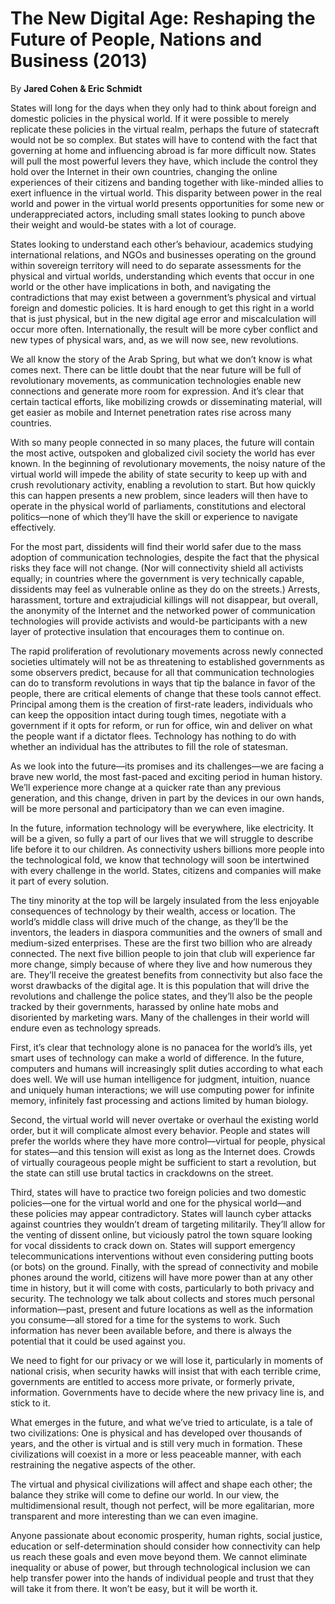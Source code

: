 The New Digital Age: Reshaping the Future of People, Nations and Business (2013)
================================================================================

By **Jared Cohen & Eric Schmidt**

States will long for the days when they only had to think about foreign and
domestic policies in the physical world. If it were possible to merely replicate
these policies in the virtual realm, perhaps the future of statecraft would not
be so complex. But states will have to contend with the fact that governing at
home and influencing abroad is far more difficult now. States will pull the most
powerful levers they have, which include the control they hold over the Internet
in their own countries, changing the online experiences of their citizens and
banding together with like-minded allies to exert influence in the virtual
world. This disparity between power in the real world and power in the virtual
world presents opportunities for some new or underappreciated actors, including
small states looking to punch above their weight and would-be states with a lot
of courage.


States looking to understand each other’s behaviour, academics studying
international relations, and NGOs and businesses operating on the ground within
sovereign territory will need to do separate assessments for the physical and
virtual worlds, understanding which events that occur in one world or the other
have implications in both, and navigating the contradictions that may exist
between a government’s physical and virtual foreign and domestic policies. It is
hard enough to get this right in a world that is just physical, but in the new
digital age error and miscalculation will occur more often. Internationally, the
result will be more cyber conflict and new types of physical wars, and, as we
will now see, new revolutions.


We all know the story of the Arab Spring, but what we don’t know is what comes
next. There can be little doubt that the near future will be full of
revolutionary movements, as communication technologies enable new connections
and generate more room for expression. And it’s clear that certain tactical
efforts, like mobilizing crowds or disseminating material, will get easier as
mobile and Internet penetration rates rise across many countries.


With so many people connected in so many places, the future will contain the
most active, outspoken and globalized civil society the world has ever known. In
the beginning of revolutionary movements, the noisy nature of the virtual world
will impede the ability of state security to keep up with and crush
revolutionary activity, enabling a revolution to start. But how quickly this can
happen presents a new problem, since leaders will then have to operate in the
physical world of parliaments, constitutions and electoral politics—none of
which they’ll have the skill or experience to navigate effectively.


For the most part, dissidents will find their world safer due to the mass
adoption of communication technologies, despite the fact that the physical risks
they face will not change. (Nor will connectivity shield all activists equally;
in countries where the government is very technically capable, dissidents may
feel as vulnerable online as they do on the streets.) Arrests, harassment,
torture and extrajudicial killings will not disappear, but overall, the
anonymity of the Internet and the networked power of communication technologies
will provide activists and would-be participants with a new layer of protective
insulation that encourages them to continue on.


The rapid proliferation of revolutionary movements across newly connected
societies ultimately will not be as threatening to established governments as
some observers predict, because for all that communication technologies can do
to transform revolutions in ways that tip the balance in favor of the people,
there are critical elements of change that these tools cannot effect. Principal
among them is the creation of first-rate leaders, individuals who can keep the
opposition intact during tough times, negotiate with a government if it opts for
reform, or run for office, win and deliver on what the people want if a dictator
flees. Technology has nothing to do with whether an individual has the
attributes to fill the role of statesman.


As we look into the future—its promises and its challenges—we are facing a brave
new world, the most fast-paced and exciting period in human history. We’ll
experience more change at a quicker rate than any previous generation, and this
change, driven in part by the devices in our own hands, will be more personal
and participatory than we can even imagine.


In the future, information technology will be everywhere, like electricity. It
will be a given, so fully a part of our lives that we will struggle to describe
life before it to our children. As connectivity ushers billions more people into
the technological fold, we know that technology will soon be intertwined with
every challenge in the world. States, citizens and companies will make it part
of every solution.


The tiny minority at the top will be largely insulated from the less enjoyable
consequences of technology by their wealth, access or location. The world’s
middle class will drive much of the change, as they’ll be the inventors, the
leaders in diaspora communities and the owners of small and medium-sized
enterprises. These are the first two billion who are already connected. The next
five billion people to join that club will experience far more change, simply
because of where they live and how numerous they are. They’ll receive the
greatest benefits from connectivity but also face the worst drawbacks of the
digital age. It is this population that will drive the revolutions and challenge
the police states, and they’ll also be the people tracked by their governments,
harassed by online hate mobs and disoriented by marketing wars. Many of the
challenges in their world will endure even as technology spreads.


First, it’s clear that technology alone is no panacea for the world’s ills, yet
smart uses of technology can make a world of difference. In the future,
computers and humans will increasingly split duties according to what each does
well. We will use human intelligence for judgment, intuition, nuance and
uniquely human interactions; we will use computing power for infinite memory,
infinitely fast processing and actions limited by human biology.


Second, the virtual world will never overtake or overhaul the existing world
order, but it will complicate almost every behavior. People and states will
prefer the worlds where they have more control—virtual for people, physical for
states—and this tension will exist as long as the Internet does. Crowds of
virtually courageous people might be sufficient to start a revolution, but the
state can still use brutal tactics in crackdowns on the street.


Third, states will have to practice two foreign policies and two domestic
policies—one for the virtual world and one for the physical world—and these
policies may appear contradictory. States will launch cyber attacks against
countries they wouldn’t dream of targeting militarily. They’ll allow for the
venting of dissent online, but viciously patrol the town square looking for
vocal dissidents to crack down on. States will support emergency
telecommunications interventions without even considering putting boots (or
bots) on the ground. Finally, with the spread of connectivity and mobile phones
around the world, citizens will have more power than at any other time in
history, but it will come with costs, particularly to both privacy and security.
The technology we talk about collects and stores much personal information—past,
present and future locations as well as the information you consume—all stored
for a time for the systems to work. Such information has never been available
before, and there is always the potential that it could be used against you.


We need to fight for our privacy or we will lose it, particularly in moments of
national crisis, when security hawks will insist that with each terrible crime,
governments are entitled to access more private, or formerly private,
information. Governments have to decide where the new privacy line is, and stick
to it.


What emerges in the future, and what we’ve tried to articulate, is a tale of two
civilizations: One is physical and has developed over thousands of years, and
the other is virtual and is still very much in formation. These civilizations
will coexist in a more or less peaceable manner, with each restraining the
negative aspects of the other.


The virtual and physical civilizations will affect and shape each other; the
balance they strike will come to define our world. In our view, the
multidimensional result, though not perfect, will be more egalitarian, more
transparent and more interesting than we can even imagine.


Anyone passionate about economic prosperity, human rights, social justice,
education or self-determination should consider how connectivity can help us
reach these goals and even move beyond them. We cannot eliminate inequality or
abuse of power, but through technological inclusion we can help transfer power
into the hands of individual people and trust that they will take it from there.
It won’t be easy, but it will be worth it.

